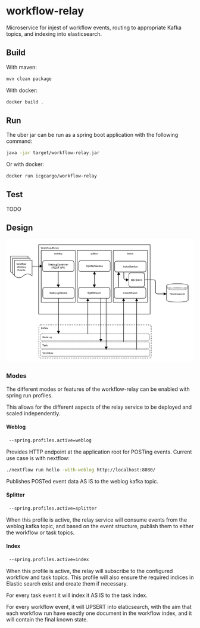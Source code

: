 # workflow-relay
Microservice for injest of workflow events, routing to appropriate Kafka topics, and indexing into elasticsearch. 


## Build

With maven:
```bash
mvn clean package
```

With docker:
```bash 
docker build .
```

## Run

The uber jar can be run as a spring boot application with the following command:
```bash
java -jar target/workflow-relay.jar
```
Or with docker:
```bash
docker run icgcargo/workflow-relay
```

## Test

TODO

## Design

![Design Diagram](docs/design.png)

### Modes
The different modes or features of the workflow-relay can be enabled with spring run profiles.

This allows for the different aspects of the relay service to be deployed and scaled independently. 

#### Weblog
```bash
 --spring.profiles.active=weblog
```

Provides HTTP endpoint at the application root for POSTing events. Current use case is with nextflow:
```bash
./nextflow run hello -with-weblog http://localhost:8080/
```
Publishes POSTed event data AS IS to the weblog kafka topic. 

#### Splitter
```bash
 --spring.profiles.active=splitter
```
When this profile is active, the relay service will consume events from the weblog kafka topic, and based on the event structure,
 publish them to either the workflow or task topics. 


#### Index
```bash
 --spring.profiles.active=index
```
When this profile is active, the relay will subscribe to the configured workflow and task topics.
This profile will also ensure the required indices in Elastic search exist and create them if necessary. 

For every task event it will index it AS IS to the task index. 

For every workflow event, it will UPSERT into elaticsearch, with the aim that each workflow run have exectly one document in the workflow index, and it will contain the final known state. 